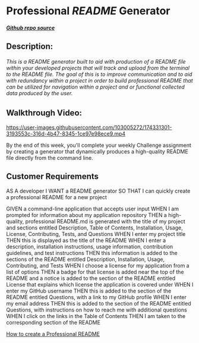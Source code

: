 # **Professional *README* Generator**

##### [Github repo source](https://github.com/CharissaHollister/Read-Me-Generator)

## Description:

######  This is a *README* generator built to aid with production of a *README* file within your developed projects that will track and upload from the terminal to the *README* file. The goal of this is to improve communication and to aid with redundancy within a project in order to build professional *README* that can be utilized for navigation within a project and or functional collected data produced by the user. 

## Walkthrough Video:

https://user-images.githubusercontent.com/103005272/174331301-3193553c-316d-4b47-8345-1ce97e98ece9.mp4

By the end of this week, you'll complete your weekly Challenge assignment by creating a generator that dynamically produces a high-quality README file directly from the command line.





## Customer Requirements
AS A developer
I WANT a README generator
SO THAT I can quickly create a professional README for a new project

GIVEN a command-line application that accepts user input
WHEN I am prompted for information about my application repository
THEN a high-quality, professional README.md is generated with the title of my project and sections entitled Description, Table of Contents, Installation, Usage, License, Contributing, Tests, and Questions
WHEN I enter my project title
THEN this is displayed as the title of the README
WHEN I enter a description, installation instructions, usage information, contribution guidelines, and test instructions
THEN this information is added to the sections of the README entitled Description, Installation, Usage, Contributing, and Tests
WHEN I choose a license for my application from a list of options
THEN a badge for that license is added near the top of the README and a notice is added to the section of the README entitled License that explains which license the application is covered under
WHEN I enter my GitHub username
THEN this is added to the section of the README entitled Questions, with a link to my GitHub profile
WHEN I enter my email address
THEN this is added to the section of the README entitled Questions, with instructions on how to reach me with additional questions
WHEN I click on the links in the Table of Contents
THEN I am taken to the corresponding section of the README

[How to create a Professional README](https://coding-boot-camp.github.io/full-stack/github/professional-readme-guide)
